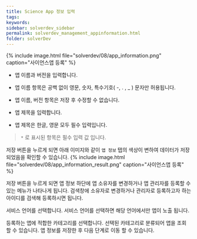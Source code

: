 ```yaml
---
title: Science App 정보 입력
tags: 
keywords:
sidebar: solverdev_sidebar
permalink: solverdev_management_appinformation.html
folder: solverDev
--- 
```


{% include image.html file="solverdev/08/app_information.png" caption="사이언스앱 등록" %}

- 앱 이름과 버전을 입력합니다.
 - 앱 이름 항목은 공백 없이 영문, 숫자, 특수기호( -, . , _ ) 문자만 허용됩니다.
 - 앱 이름, 버전 항목은 저장 후 수정할 수 없습니다.

- 앱 제목을 입력합니다.
 - 앱 제목은 한글, 영문 모두 필수 입력입니다.

>```*``` 로 표시된 항목은 필수 입력 값 입니다.

저장 버튼을 누르게 되면 아래 이미지와 같이 `앱 정보` 탭의 색상이 변하여 데이터가 저장되었음을 확인할 수 있습니다.
{% include image.html file="solverdev/08/app_information_result.png" caption="사이언스앱 등록" %}


저장 버튼을 누르게 되면 앱 정보 하단에 앱 소유자를 변경하거나 앱 관리자를 등록할 수 있는 메뉴가 나타나게 됩니다. 검색창에 소유자로 변경하거나 관리자로 등록하고자 하는 아이디를 검색해 등록하시면 됩니다.

서비스 언어를 선택합니다. 서비스 언어를 선택하면 해당 언어에서만 앱이 노출 됩니다.

등록하는 앱에 적합한 카테고리를 선택합니다. 선택된 카테고리로 분류되어 앱을 조회 할 수 있습니다.
앱 정보를 저장한 후 다음 단계로 이동 할 수 있습니다.